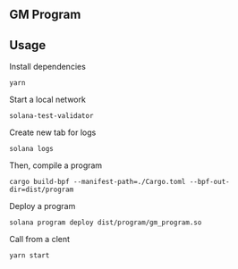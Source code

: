 GM Program
---

## Usage

Install dependencies

```
yarn
```

Start a local network

```
solana-test-validator
```

Create new tab for logs

```
solana logs
```

Then, compile a program

```
cargo build-bpf --manifest-path=./Cargo.toml --bpf-out-dir=dist/program
```

Deploy a program

```
solana program deploy dist/program/gm_program.so
```

Call from a clent

```
yarn start
```
